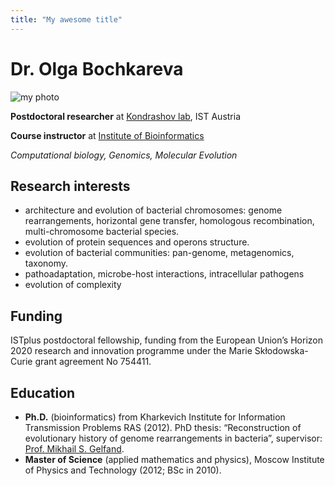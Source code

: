 ```yaml
---
title: "My awesome title"
---
```


# Dr. Olga Bochkareva
<div class="col-left">
  <img src="/me2.jpg" alt="my photo" class="img-av">
</div>

  **Postdoctoral researcher** at [Kondrashov lab](https://ist.ac.at/en/research/kondrashov-group/), IST Austria

  **Course instructor** at [Institute of Bioinformatics](https://bioinf.me/en)

  

  _Computational biology, Genomics, Molecular Evolution_




## Research interests
- architecture and evolution of bacterial chromosomes: genome rearrangements, horizontal gene transfer, homologous recombination, multi-chromosome bacterial species.
- evolution of protein sequences and operons structure.
- evolution of bacterial communities: pan-genome, metagenomics, taxonomy.
- pathoadaptation, microbe-host interactions, intracellular pathogens
- evolution of complexity

## Funding
ISTplus postdoctoral fellowship, funding from the European Union’s Horizon 2020 research and innovation programme under the Marie Skłodowska-Curie grant agreement No 754411.

## Education

- **Ph.D.** (bioinformatics) from Kharkevich Institute for Information Transmission Problems RAS (2012). PhD thesis: “Reconstruction of evolutionary history of genome rearrangements in bacteria”, supervisor: [Prof. Mikhail S. Gelfand](https://faculty.skoltech.ru/people/mikhailgelfand).
- **Master of Science** (applied mathematics and physics), Moscow Institute of Physics and Technology (2012; BSc in 2010).
